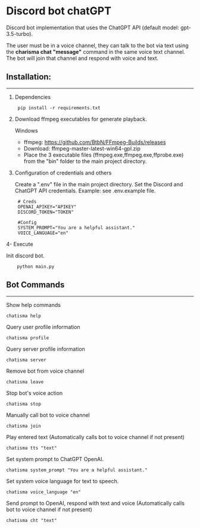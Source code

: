 # Discord bot chatGPT

Discord bot implementation that uses the ChatGPT API (default model: gpt-3.5-turbo).

The user must be in a voice channel, they can talk to the bot via text using the **charisma chat "message"** command in the same voice text channel. The bot will join that channel and respond with voice and text.


## Installation:
---
1. Dependencies

        pip install -r requirements.txt

2. Download ffmpeg executables for generate playback. 

    Windows 
    * ffmpeg: https://github.com/BtbN/FFmpeg-Builds/releases 
    * Download: ffmpeg-master-latest-win64-gpl.zip 
    * Place the 3 executable files (ffmpeg.exe,ffmpeg.exe,ffprobe.exe) from the "bin" folder to the main project directory.

3. Configuration of credentials and others

    Create a ".env" file in the main project directory. Set the Discord and ChatGPT API credentials. Example: see .env.example file.

        # Creds
        OPENAI_APIKEY="APIKEY"
        DISCORD_TOKEN="TOKEN"

        #Config
        SYSTEM_PROMPT="You are a helpful assistant."
        VOICE_LANGUAGE="en"

4- Execute

Init discord bot.

        python main.py

## Bot Commands

---
Show help commands
    
    chatisma help

Query user profile information
    
    chatisma profile

Query server profile information

    chatisma server

Remove bot from voice channel

    chatisma leave

Stop bot's voice action

    chatisma stop

Manually call bot to voice channel

    chatisma join

Play entered text (Automatically calls bot to voice channel if not present)
    
    chatisma tts "text"

Set system prompt to ChatGPT OpenAI.
    
    chatisma system_prompt "You are a helpful assistant."

Set system voice language for text to speech.
    
    chatisma voice_language "en"

Send prompt to OpenAI, respond with text and voice (Automatically calls bot to voice channel if not present)
    
    chatisma cht "text"
